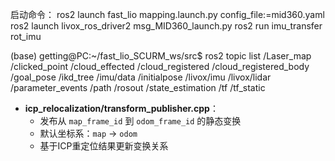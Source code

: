 启动命令：
 ros2 launch fast_lio mapping.launch.py config_file:=mid360.yaml
 ros2 launch livox_ros_driver2 msg_MID360_launch.py
ros2 run imu_transfer rot_imu




(base) getting@PC:~/fast_lio_SCURM_ws/src$ ros2 topic list
/Laser_map
/clicked_point
/cloud_effected
/cloud_registered
/cloud_registered_body
/goal_pose
/ikd_tree
/imu/data
/initialpose
/livox/imu
/livox/lidar
/parameter_events
/path
/rosout
/state_estimation
/tf
/tf_static

- **icp_relocalization/transform_publisher.cpp**：
    - 发布从 `map_frame_id` 到 `odom_frame_id` 的静态变换
    - 默认坐标系：`map` → `odom`
    - 基于ICP重定位结果更新变换关系